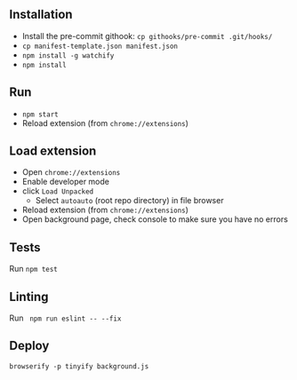 ## Installation
* Install the pre-commit githook: `cp githooks/pre-commit .git/hooks/`
* `cp manifest-template.json manifest.json`
* `npm install -g watchify`
* `npm install`

## Run
* `npm start`
* Reload extension (from `chrome://extensions`)

## Load extension
* Open `chrome://extensions`
* Enable developer mode
* click `Load Unpacked`
    * Select `autoauto` (root repo directory) in file browser
* Reload extension (from `chrome://extensions`)
* Open background page, check console to make sure you have no errors

## Tests
Run `npm test`

## Linting
Run ` npm run eslint -- --fix`

## Deploy
`browserify -p tinyify background.js`